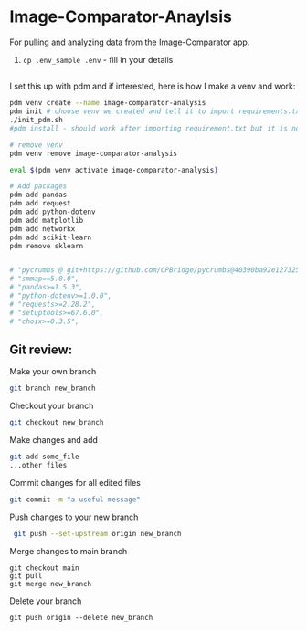 # Image-Comparator-Anaylsis
For pulling and analyzing data from the Image-Comparator app.

1. ```cp .env_sample .env``` - fill in your details

##
I set this up with pdm and if interested, here is how I make a venv and work:
```bash
pdm venv create --name image-comparator-analysis
pdm init # choose venv we created and tell it to import requirements.txt
./init_pdm.sh
#pdm install - should work after importing requirement.txt but it is not working now

# remove venv
pdm venv remove image-comparator-analysis

eval $(pdm venv activate image-comparator-analysis)

# Add packages
pdm add pandas
pdm add request
pdm add python-dotenv
pdm add matplotlib
pdm add networkx
pdm add scikit-learn
pdm remove sklearn


# "pycrumbs @ git+https://github.com/CPBridge/pycrumbs@40390ba92e127325f7b2ebef2bc97d521334ccb3",
# "smmap==5.0.0",
# "pandas>=1.5.3",
# "python-dotenv>=1.0.0",
# "requests>=2.28.2",
# "setuptools>=67.6.0",
# "choix>=0.3.5",
```

## Git review:
Make your own branch
```bash
git branch new_branch
```

Checkout your branch
```bash
git checkout new_branch
```

Make changes and add
```bash
git add some_file
...other files
```

Commit changes for all edited files
```bash
git commit -m "a useful message"
```

Push changes to your new branch
```bash
 git push --set-upstream origin new_branch
```

Merge changes to main branch
```
git checkout main
git pull
git merge new_branch
```

Delete your branch
```
git push origin --delete new_branch
```
